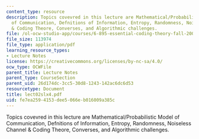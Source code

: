 ```yaml
---
content_type: resource
description: Topics covevred in this lecture are Mathematical/Probabilistic Model
  of Communication, Defnitions of Information, Entropy, Randomness, Noiseless Channel
  & Coding Theore, Converses, and Algorithmic challenges.
file: /ol-ocw-studio-app/courses/6-895-essential-coding-theory-fall-2004/fe7ea2594153dee5066eb016009a385c_lect02slx4.pdf
file_size: 113974
file_type: application/pdf
learning_resource_types:
- Lecture Notes
license: https://creativecommons.org/licenses/by-nc-sa/4.0/
ocw_type: OCWFile
parent_title: Lecture Notes
parent_type: CourseSection
parent_uid: 26d174dc-3cc5-30d8-1243-142ac6dc6d53
resourcetype: Document
title: lect02slx4.pdf
uid: fe7ea259-4153-dee5-066e-b016009a385c
---
```

Topics covevred in this lecture are Mathematical/Probabilistic Model of Communication, Defnitions of Information, Entropy, Randomness, Noiseless Channel & Coding Theore, Converses, and Algorithmic challenges.